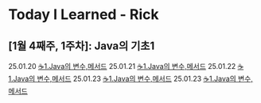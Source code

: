 # Today I Learned - Rick

## [1월 4째주, 1주차]: Java의 기초1
25.01.20 [☕1.Java의 변수,메서드](Jan/2025-01-20)
25.01.21 [☕1.Java의 변수,메서드](Jan/2025-01-21)
25.01.22 [☕1.Java의 변수,메서드](Jan/2025-01-22)
25.01.23 [☕1.Java의 변수,메서드](Jan/2025-01-23)
25.01.23 [☕1.Java의 변수,메서드](Jan/2025-01-24)
